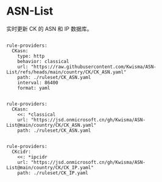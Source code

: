 
# ASN-List

实时更新 CK 的 ASN 和 IP 数据库。

<pre><code class="language-javascript">
rule-providers:
  CKasn:
    type: http
    behavior: classical
    url: "https://raw.githubusercontent.com/Kwisma/ASN-List/refs/heads/main/country/CK/CK_ASN.yaml"
    path: ./ruleset/CK_ASN.yaml
    interval: 86400
    format: yaml
</code></pre>

<pre><code class="language-javascript">
rule-providers:
  CKasn:
    <<: *classical
    url: "https://jsd.onmicrosoft.cn/gh/Kwisma/ASN-List@main/country/CK/CK_ASN.yaml"
    path: ./ruleset/CK_ASN.yaml
</code></pre>

<pre><code class="language-javascript">
rule-providers:
  CKcidr:
    <<: *ipcidr
    url: "https://jsd.onmicrosoft.cn/gh/Kwisma/ASN-List@main/country/CK/CK_IP.yaml"
    path: ./ruleset/CK_IP.yaml
</code></pre>